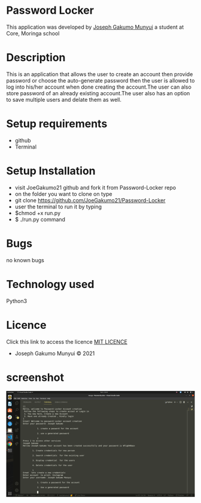 # Password Locker
This application was developed by <a href="#">Joseph Gakumo Munyui</a> a student at Core, Moringa school
# Description
This is an application that allows the user to create an account then provide password or choose the auto-generate password then the user is allowed to log into his/her account when done creating the account.The user can also store password of an already existing account.The user also has an option to save multiple users and delate them as well.
# Setup requirements
* github
* Terminal
# Setup Installation
* visit JoeGakumo21 github and fork it from Password-Locker repo
* on the folder you want to clone on type 
* git clone https://github.com/JoeGakumo21/Password-Locker
* user the terminal to run it by typing
* $chmod +x run.py
* $ ./run.py command

# Bugs
no known bugs
# Technology used
Python3
# Licence
Click this link to access the licence <a href=" https://choosealicense.com/licenses/mit">MIT LICENCE</a>
* Joseph Gakumo Munyui &copy; 2021
# screenshot
<img src="python.png">